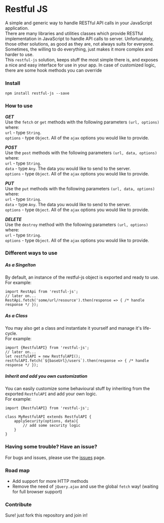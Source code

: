 # Restful JS
A simple and generic way to handle RESTful API calls in your JavaScript application.<br>
There are many libraries and utilities classes which provide RESTful implementation in JavaScript to handle API calls to server. Unfortunately, those other solutions, as good as they are, not always suits for everyone. Sometimes, the willing to do everything, just makes it more complex and harder to use. <br>
This `restful-js` solution, keeps stuff the most simple there is, and exposes a nice and easy interface for use in your app.
In case of customized logic, there are some hook methods you can override

### Install
```
npm install restful-js --save
```

### How to use
***GET***<br>
Use the `fetch` or `get` methods with the following parameters `(url, options)` where:<br>
`url` - type `String`.<br>
`options` - type `Object`. All of the `ajax` options you would like to provide.

***POST***<br>
Use the `post` methods with the following parameters `(url, data, options)` where:<br>
`url` - type `String`.<br>
`data` - type `Any`. The data you would like to send to the server.<br>
`options` - type `Object`. All of the `ajax` options you would like to provide.

***PUT***<br>
Use the `put` methods with the following parameters `(url, data, options)` where:<br>
`url` - type `String`.<br>
`data` - type `Any`. The data you would like to send to the server.<br>
`options` - type `Object`. All of the `ajax` options you would like to provide.

***DELETE***<br>
Use the `destroy` method with the following parameters `(url, options)` where:<br>
`url` - type `String`.<br>
`options` - type `Object`. All of the `ajax` options you would like to provide.

### Different ways to use

##### As a Singelton
By default, an instance of the restful-js object is exported and ready to use.<br>
For example:<br>
```
import RestApi from 'restful-js';
// later on...
RestApi.fetch('some/url/resource').then(response => { /* handle response */ });

```

##### As a Class
You may also get a class and instantiate it yourself and manage it's life-cycle. <br>
For example:<br>
```
import {RestfulAPI} from 'restful-js';
// later on...
let restfulAPI = new RestfulAPI();
restfulAPI.fetch(`${baseUrl}/users`).then(response => { /* handle response */ });

```

##### Inherit and add you own customization
You can easily customize some behavioural stuff by inheriting from the exported `RestfulAPI` and add your own logic.
<br>
For example:<br>
```
import {RestfulAPI} from 'restful-js';

class MyRestfulAPI extends RestfulAPI {
    applySecurity(options, data){
        // add some security logic
    }
}
```

### Having some trouble? Have an issue?
For bugs and issues, please use the [issues](https://github.com/zivl/restful-js/issues) page.


### Road map
* Add support for more HTTP methods
* Remove the need of `jQuery.ajax` and use the global `fetch` way! (waiting for full browser support)


### Contribute
Sure! just fork this repository and join in!
